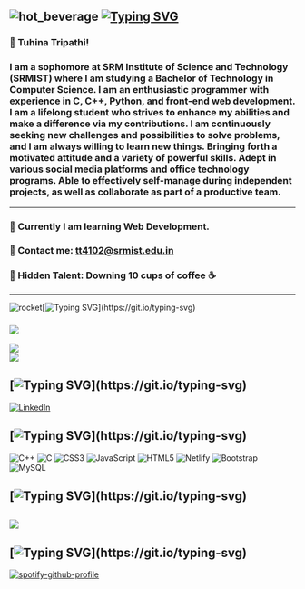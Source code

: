 ![hot_beverage](https://user-images.githubusercontent.com/119059108/207072254-9d658aeb-7a03-4501-961e-d111fa1b10ba.gif) [![Typing SVG](https://readme-typing-svg.demolab.com?font=Montserrat&size=27&pause=1000&color=DFA2F7&background=FFFFFF00&width=435&lines=Fresher+at+SRMIST;Blockchain+Enthusiast;Python%2C+C%2FC%2B%2B;Web+Development;AI+%2F+ML)](https://git.io/typing-svg)
---
### 💫                                                         Tuhina Tripathi! 
### I am a sophomore at SRM Institute of Science and Technology (SRMIST) where I am studying a Bachelor of Technology in Computer Science. I am an enthusiastic programmer with experience in C, C++, Python, and front-end web development. I am a lifelong student who strives to enhance my abilities and make a difference via my contributions. I am continuously seeking new challenges and possibilities to solve problems, and I am always willing to learn new things.  Bringing forth a motivated attitude and a variety of powerful skills. Adept in various social media platforms and office technology programs. Able to effectively self-manage during independent projects, as well as collaborate as part of a productive team.
---
###                                                        🌱 Currently I am learning Web Development. 
###                                                        🌱 Contact me: tt4102@srmist.edu.in
###                                                        🌱 Hidden Talent: Downing 10 cups of coffee ☕ 
---
![rocket](https://user-images.githubusercontent.com/119059108/207068653-043041fd-0888-4116-960e-e5a03ce8ecdd.gif)[![Typing SVG](https://readme-typing-svg.demolab.com?font=Montserrat&size=27&pause=1000&color=DFA2F7&background=FFFFFF00&width=435&lines=Watch+My+GitHub+Stats:)](https://git.io/typing-svg)
### ![](https://github-readme-stats.vercel.app/api?username=tuhinaww&theme=shades-of-purple&hide_border=false&include_all_commits=false&count_private=false)<br/>
![](https://github-readme-streak-stats.herokuapp.com/?user=tuhinaww&theme=shades-of-purple&hide_border=false)<br/>
![](https://github-readme-stats.vercel.app/api/top-langs/?username=tuhinaww&theme=shades-of-purple&hide_border=false&include_all_commits=false&count_private=false&layout=compact)
## [![Typing SVG](https://readme-typing-svg.demolab.com?font=Montserrat&size=27&pause=1000&color=DFA2F7&background=FFFFFF00&width=435&lines=My+Socials:)](https://git.io/typing-svg)
[![LinkedIn](https://img.shields.io/badge/LinkedIn-%230077B5.svg?logo=linkedin&logoColor=white)](https://www.linkedin.com/in/tuhina-tripathi-in/)

## [![Typing SVG](https://readme-typing-svg.demolab.com?font=Montserrat&size=27&pause=1000&color=DFA2F7&background=FFFFFF00&width=435&lines=My+Tech+Stack:)](https://git.io/typing-svg)
![C++](https://img.shields.io/badge/c++-%2300599C.svg?style=flat-square&logo=c%2B%2B&logoColor=white) ![C](https://img.shields.io/badge/c-%2300599C.svg?style=flat-square&logo=c&logoColor=white) ![CSS3](https://img.shields.io/badge/css3-%231572B6.svg?style=flat-square&logo=css3&logoColor=white) ![JavaScript](https://img.shields.io/badge/javascript-%23323330.svg?style=flat-square&logo=javascript&logoColor=%23F7DF1E) ![HTML5](https://img.shields.io/badge/html5-%23E34F26.svg?style=flat-square&logo=html5&logoColor=white) ![Netlify](https://img.shields.io/badge/netlify-%23000000.svg?style=flat-square&logo=netlify&logoColor=#00C7B7) ![Bootstrap](https://img.shields.io/badge/bootstrap-%23563D7C.svg?style=flat-square&logo=bootstrap&logoColor=white) ![MySQL](https://img.shields.io/badge/mysql-%2300f.svg?style=flat-square&logo=mysql&logoColor=white)

## [![Typing SVG](https://readme-typing-svg.demolab.com?font=Montserrat&size=27&pause=1000&color=DFA2F7&background=FFFFFF00&width=435&lines=My+GitHub+Trophies:)](https://git.io/typing-svg)
![](https://github-profile-trophy.vercel.app/?username=tuhinaww&theme=tokyonight&no-frame=false&no-bg=false&margin-w=4)
---
## [![Typing SVG](https://readme-typing-svg.demolab.com?font=Montserrat&size=27&pause=1000&color=DFA2F7&background=FFFFFF00&width=435&lines=My+Spotify:)](https://git.io/typing-svg)
[![spotify-github-profile](https://spotify-github-profile.vercel.app/api/view?uid=pvghlwq69v8xv6d2p06q72k60&cover_image=false&theme=default&show_offline=false&background_color=121212&bar_color=a64eb1&bar_color_cover=false)](https://spotify-github-profile.vercel.app/api/view?uid=pvghlwq69v8xv6d2p06q72k60&redirect=true)
